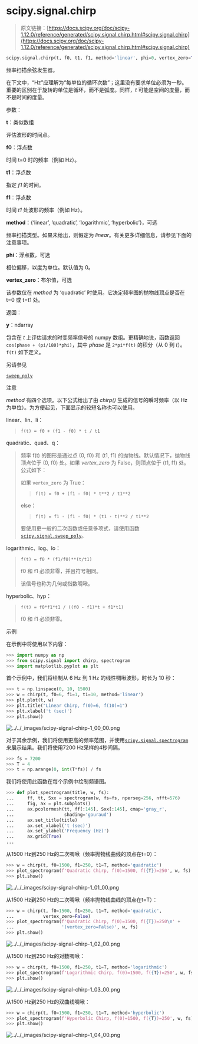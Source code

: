 # scipy.signal.chirp

> 原文链接：[https://docs.scipy.org/doc/scipy-1.12.0/reference/generated/scipy.signal.chirp.html#scipy.signal.chirp](https://docs.scipy.org/doc/scipy-1.12.0/reference/generated/scipy.signal.chirp.html#scipy.signal.chirp)

```py
scipy.signal.chirp(t, f0, t1, f1, method='linear', phi=0, vertex_zero=True)
```

频率扫描余弦发生器。

在下文中，“Hz”应理解为“每单位的循环次数”；这里没有要求单位必须为一秒。重要的区别在于旋转的单位是循环，而不是弧度。同样，*t* 可能是空间的度量，而不是时间的度量。

参数：

**t**：类似数组

评估波形的时间点。

**f0**：浮点数

时间 t=0 时的频率（例如 Hz）。

**t1**：浮点数

指定 *f1* 的时间。

**f1**：浮点数

时间 *t1* 处波形的频率（例如 Hz）。

**method**：{‘linear’, ‘quadratic’, ‘logarithmic’, ‘hyperbolic’}，可选

频率扫描类型。如果未给出，则假定为 *linear*。有关更多详细信息，请参见下面的注意事项。

**phi**：浮点数，可选

相位偏移，以度为单位。默认值为 0。

**vertex_zero**：布尔值，可选

该参数仅在 *method* 为 ‘quadratic’ 时使用。它决定频率图的抛物线顶点是否在 t=0 或 t=t1 处。

返回：

**y**：ndarray

包含在 *t* 上评估请求的时变频率信号的 numpy 数组。更精确地说，函数返回 `cos(phase + (pi/180)*phi)`，其中 *phase* 是 `2*pi*f(t)` 的积分（从 0 到 *t*）。`f(t)` 如下定义。

另请参见

[`sweep_poly`](scipy.signal.sweep_poly.html#scipy.signal.sweep_poly "scipy.signal.sweep_poly")

注意

*method* 有四个选项。以下公式给出了由 *chirp()* 生成的信号的瞬时频率（以 Hz 为单位）。为方便起见，下面显示的较短名称也可以使用。

linear、lin、li：

> `f(t) = f0 + (f1 - f0) * t / t1`

quadratic、quad、q：

> 频率 f(t) 的图形是通过点 (0, f0) 和 (t1, f1) 的抛物线。默认情况下，抛物线顶点位于 (0, f0) 处。如果 *vertex_zero* 为 False，则顶点位于 (t1, f1) 处。公式如下：
> 
> 如果 `vertex_zero` 为 True：
> 
> > `f(t) = f0 + (f1 - f0) * t**2 / t1**2`
> > 
> else：
> 
> > `f(t) = f1 - (f1 - f0) * (t1 - t)**2 / t1**2`
> > 
> 要使用更一般的二次函数或任意多项式，请使用函数 [`scipy.signal.sweep_poly`](scipy.signal.sweep_poly.html#scipy.signal.sweep_poly "scipy.signal.sweep_poly")。

logarithmic、log、lo：

> `f(t) = f0 * (f1/f0)**(t/t1)`
> 
> f0 和 f1 必须非零，并且符号相同。
> 
> 该信号也称为几何或指数啁啾。

hyperbolic、hyp：

> `f(t) = f0*f1*t1 / ((f0 - f1)*t + f1*t1)`
> 
> f0 和 f1 必须非零。

示例

在示例中将使用以下内容：

```py
>>> import numpy as np
>>> from scipy.signal import chirp, spectrogram
>>> import matplotlib.pyplot as plt 
```

首个示例中，我们将绘制从 6 Hz 到 1 Hz 的线性啁啾波形，时长为 10 秒：

```py
>>> t = np.linspace(0, 10, 1500)
>>> w = chirp(t, f0=6, f1=1, t1=10, method='linear')
>>> plt.plot(t, w)
>>> plt.title("Linear Chirp, f(0)=6, f(10)=1")
>>> plt.xlabel('t (sec)')
>>> plt.show() 
```

![../../_images/scipy-signal-chirp-1_00_00.png](../Images/c139cc79f7df081eb2a0fac88454515d.png)

对于其余示例，我们将使用更高的频率范围，并使用[`scipy.signal.spectrogram`](scipy.signal.spectrogram.html#scipy.signal.spectrogram "scipy.signal.spectrogram")来展示结果。我们将使用7200 Hz采样的4秒间隔。

```py
>>> fs = 7200
>>> T = 4
>>> t = np.arange(0, int(T*fs)) / fs 
```

我们将使用此函数在每个示例中绘制频谱图。

```py
>>> def plot_spectrogram(title, w, fs):
...     ff, tt, Sxx = spectrogram(w, fs=fs, nperseg=256, nfft=576)
...     fig, ax = plt.subplots()
...     ax.pcolormesh(tt, ff[:145], Sxx[:145], cmap='gray_r',
...                   shading='gouraud')
...     ax.set_title(title)
...     ax.set_xlabel('t (sec)')
...     ax.set_ylabel('Frequency (Hz)')
...     ax.grid(True)
... 
```

从1500 Hz到250 Hz的二次啁啾（频率抛物线曲线的顶点在t=0）：

```py
>>> w = chirp(t, f0=1500, f1=250, t1=T, method='quadratic')
>>> plot_spectrogram(f'Quadratic Chirp, f(0)=1500, f({T})=250', w, fs)
>>> plt.show() 
```

![../../_images/scipy-signal-chirp-1_01_00.png](../Images/3e115ffe0149dc2b937f9b270211b84b.png)

从1500 Hz到250 Hz的二次啁啾（频率抛物线曲线的顶点在t=T）：

```py
>>> w = chirp(t, f0=1500, f1=250, t1=T, method='quadratic',
...           vertex_zero=False)
>>> plot_spectrogram(f'Quadratic Chirp, f(0)=1500, f({T})=250\n' +
...                  '(vertex_zero=False)', w, fs)
>>> plt.show() 
```

![../../_images/scipy-signal-chirp-1_02_00.png](../Images/81b05bb75478a13a3f4ab1fca5e38fd1.png)

从1500 Hz到250 Hz的对数啁啾：

```py
>>> w = chirp(t, f0=1500, f1=250, t1=T, method='logarithmic')
>>> plot_spectrogram(f'Logarithmic Chirp, f(0)=1500, f({T})=250', w, fs)
>>> plt.show() 
```

![../../_images/scipy-signal-chirp-1_03_00.png](../Images/764e5db5af9982307c3079100d155765.png)

从1500 Hz到250 Hz的双曲线啁啾：

```py
>>> w = chirp(t, f0=1500, f1=250, t1=T, method='hyperbolic')
>>> plot_spectrogram(f'Hyperbolic Chirp, f(0)=1500, f({T})=250', w, fs)
>>> plt.show() 
```

![../../_images/scipy-signal-chirp-1_04_00.png](../Images/1cdb1c2dfdc1f44401224194ee3527e1.png)
